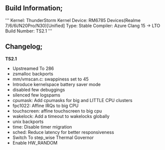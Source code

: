 ## Build Information;
'''
Kernel: ThunderStorm Kernel
Device: RM6785 Devices(Realme 7/6/6i/N20Pro/N30)[Unified]
Type: Stable
Compiler: Azure Clang 15 -> LTO
Build Number: TS2.1
'''
## Changelog;
**TS2.1**
* Upstreamed To 286
* zsmalloc backports
* mm/vmscan.c: swappiness set to 45
* Introduce kernelspace battery saver mode
* disabled few debuggings
* silenced few logspams
* cpumask: Add cpumasks for big and LITTLE CPU clusters
* fpc1022: Affine IRQs to big CPU
* touchscreen: affine touchscreen to big cpu
* wakelock: Add a timeout to wakelocks globally
* unix backports
* time: Disable timer migration
* sched: Reduce latency for better responsiveness
* Switch To step_wise Thermal Governor
* Enable HW_RANDOM
